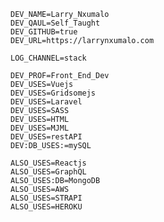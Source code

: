 
    DEV_NAME=Larry_Nxumalo
    DEV_QAUL=Self_Taught
    DEV_GITHUB=true
    DEV_URL=https://larrynxumalo.com

    LOG_CHANNEL=stack

    DEV_PROF=Front_End_Dev
    DEV_USES=Vuejs
    DEV_USES=Gridsomejs
    DEV_USES=Laravel
    DEV_USES=SASS
    DEV_USES=HTML
    DEV_USES=MJML
    DEV_USES=restAPI
    DEV:DB_USES:=mySQL
    
    ALSO_USES=Reactjs
    ALSO_USES=GraphQL
    ALSO_USES:DB=MongoDB
    ALSO_USES=AWS
    ALSO_USES=STRAPI
    ALSO_USES=HEROKU
    

   
